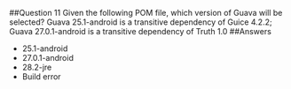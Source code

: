 ##Question 11
Given the following POM file, which version of Guava will be selected? Guava 25.1-android is a transitive dependency of Guice 4.2.2; Guava 27.0.1-android is a transitive dependency of Truth 1.0
##Answers
* 25.1-android
* 27.0.1-android
* 28.2-jre   
* Build error

